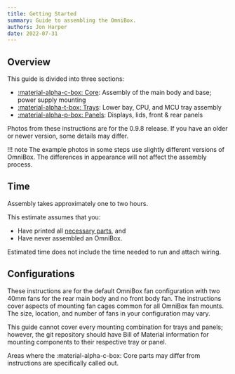 ```yaml
---
title: Getting Started
summary: Guide to assembling the OmniBox.
authors: Jon Harper
date: 2022-07-31
---
```


## Overview

This guide is divided into three sections:

- [:material-alpha-c-box: Core][2]: Assembly of the main body and base; power supply mounting
- [:material-alpha-t-box: Trays][3]: Lower bay, CPU, and MCU tray assembly
- [:material-alpha-p-box: Panels][4]: Displays, lids, front & rear panels

Photos from these instructions are for the 0.9.8 release. If you have an older or newer version, some details may differ.

!!! note
    The example photos in some steps use slightly different versions of OmniBox. The differences in appearance will not affect the assembly process.

## Time

Assembly takes approximately one to two hours.

This estimate assumes that you:

- Have printed all [necessary parts][1], and
- Have never assembled an OmniBox.

Estimated time does not include the time needed to run and attach wiring.

## Configurations

These instructions are for the default OmniBox fan configuration with two 40mm fans for the rear main body and no front body fan. The instructions cover aspects of mounting fan cages common for all OmniBox fan mounts. The size, location, and number of fans in your configuration may vary.

This guide cannot cover every mounting combination for trays and panels; however, the git repository should have Bill of Material information for mounting components to their respective tray or panel.

Areas where the :material-alpha-c-box: Core parts may differ from instructions are specifically called out.

## 

[1]: ../printing.md#print-checklist "Print Checklist"
[2]: core.md "Core Assembly Instructions"
[3]: trays.md "Tray Assembly Instructions"
[4]:  panels.md "Panel Assembly Instructions"